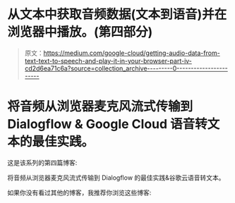# 从文本中获取音频数据(文本到语音)并在浏览器中播放。(第四部分)

> 原文：<https://medium.com/google-cloud/getting-audio-data-from-text-text-to-speech-and-play-it-in-your-browser-part-iv-cd2d6ea71c6a?source=collection_archive---------0----------------------->

# 将音频从浏览器麦克风流式传输到 Dialogflow & Google Cloud 语音转文本的最佳实践。

这是该系列的第四篇博客:

将音频从浏览器麦克风流式传输到 Dialogflow 的最佳实践&谷歌云语音转文本。

如果你没有看过其他的博客，我推荐你浏览这些博客: